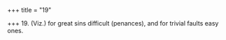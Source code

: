 +++
title = "19"

+++
19. (Viz.) for great sins difficult (penances), and for trivial faults easy ones.
